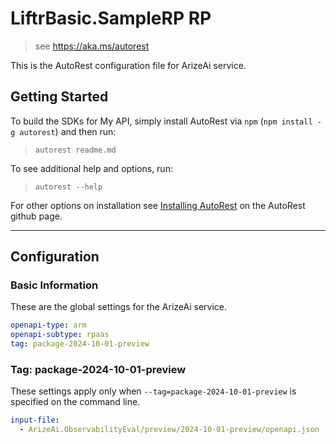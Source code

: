 # LiftrBasic.SampleRP RP

> see https://aka.ms/autorest

This is the AutoRest configuration file for ArizeAi service.

## Getting Started

To build the SDKs for My API, simply install AutoRest via `npm` (`npm install -g autorest`) and then run:

> `autorest readme.md`

To see additional help and options, run:

> `autorest --help`

For other options on installation see [Installing AutoRest](https://aka.ms/autorest/install) on the AutoRest github page.

---

## Configuration

### Basic Information

These are the global settings for the ArizeAi service.

```yaml
openapi-type: arm
openapi-subtype: rpaas
tag: package-2024-10-01-preview
```
### Tag:  package-2024-10-01-preview

These settings apply only when `--tag=package-2024-10-01-preview` is specified on the command line. 

```yaml $(tag) == 'package-2024-10-01-preview'
input-file:
  - ArizeAi.ObservabilityEval/preview/2024-10-01-preview/openapi.json
```

